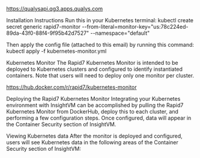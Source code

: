 https://qualysapi.qg3.apps.qualys.com

Installation Instructions
Run this in your Kubernetes terminal:
kubectl create secret generic rapid7-monitor --from-literal=monitor-key="us:78c224ed-89da-43f0-88f4-9f95b42d7527" --namespace="default"

Then apply the config file (attached to this email) by running this command:
kubectl apply -f kubernetes-monitor.yml

Kubernetes Monitor
The Rapid7 Kubernetes Monitor is intended to be deployed to Kubernetes clusters and configured to identify instantiated containers. Note that users will need to deploy only one monitor per cluster.

https://hub.docker.com/r/rapid7/kubernetes-monitor

Deploying the Rapid7 Kubernetes Monitor
Integrating your Kubernetes environment with InsightVM can be accomplished by pulling the Rapid7 Kubernetes Monitor from DockerHub, deploy this to each cluster, and performing a few configuration steps. Once configured, data will appear in the Container Security section of InsightVM.

Viewing Kubernetes data
After the monitor is deployed and configured, users will see Kubernetes data in the following areas of the Container Security section of InsightVM:
